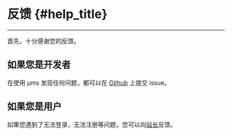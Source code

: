 # 反馈 {#help_title}

---------------

首先，十分感谢您的反馈。

## 如果您是开发者

在使用 μms 发现任何问题，都可以在 [Github](https://github.com/CloudOJ/ums/issues) 上提交 issue。

## 如果您是用户

如果您遇到了无法登录，无法注册等问题，您可以向[站长](mailto:iSkyZH@163.com)反馈。
